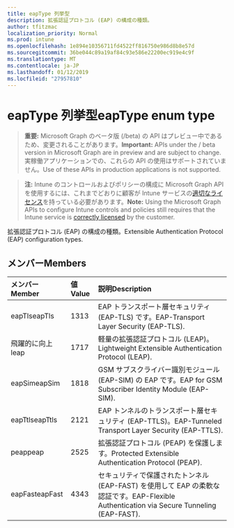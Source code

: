 ```yaml
---
title: eapType 列挙型
description: 拡張認証プロトコル (EAP) の構成の種類。
author: tfitzmac
localization_priority: Normal
ms.prod: intune
ms.openlocfilehash: 1e894e10356711fd4522ff816750e986d8b8e57d
ms.sourcegitcommit: 36be044c89a19af84c93e586e22200ec919e4c9f
ms.translationtype: MT
ms.contentlocale: ja-JP
ms.lasthandoff: 01/12/2019
ms.locfileid: "27957810"
---
```

# <a name="eaptype-enum-type"></a><span data-ttu-id="aaa2d-103">eapType 列挙型</span><span class="sxs-lookup"><span data-stu-id="aaa2d-103">eapType enum type</span></span>

> <span data-ttu-id="aaa2d-104">**重要:** Microsoft Graph のベータ版 (/beta) の API はプレビュー中であるため、変更されることがあります。</span><span class="sxs-lookup"><span data-stu-id="aaa2d-104">**Important:** APIs under the / beta version in Microsoft Graph are in preview and are subject to change.</span></span> <span data-ttu-id="aaa2d-105">実稼働アプリケーションでの、これらの API の使用はサポートされていません。</span><span class="sxs-lookup"><span data-stu-id="aaa2d-105">Use of these APIs in production applications is not supported.</span></span>

> <span data-ttu-id="aaa2d-106">**注:** Intune のコントロールおよびポリシーの構成に Microsoft Graph API を使用するには、これまでどおりに顧客が Intune サービスの[適切なライセンス](https://go.microsoft.com/fwlink/?linkid=839381)を持っている必要があります。</span><span class="sxs-lookup"><span data-stu-id="aaa2d-106">**Note:** Using the Microsoft Graph APIs to configure Intune controls and policies still requires that the Intune service is [correctly licensed](https://go.microsoft.com/fwlink/?linkid=839381) by the customer.</span></span>

<span data-ttu-id="aaa2d-107">拡張認証プロトコル (EAP) の構成の種類。</span><span class="sxs-lookup"><span data-stu-id="aaa2d-107">Extensible Authentication Protocol (EAP) configuration types.</span></span>
## <a name="members"></a><span data-ttu-id="aaa2d-108">メンバー</span><span class="sxs-lookup"><span data-stu-id="aaa2d-108">Members</span></span>
|<span data-ttu-id="aaa2d-109">メンバー</span><span class="sxs-lookup"><span data-stu-id="aaa2d-109">Member</span></span>|<span data-ttu-id="aaa2d-110">値</span><span class="sxs-lookup"><span data-stu-id="aaa2d-110">Value</span></span>|<span data-ttu-id="aaa2d-111">説明</span><span class="sxs-lookup"><span data-stu-id="aaa2d-111">Description</span></span>|
|:---|:---|:---|
|<span data-ttu-id="aaa2d-112">eapTls</span><span class="sxs-lookup"><span data-stu-id="aaa2d-112">eapTls</span></span>|<span data-ttu-id="aaa2d-113">13</span><span class="sxs-lookup"><span data-stu-id="aaa2d-113">13</span></span>|<span data-ttu-id="aaa2d-114">EAP トランスポート層セキュリティ (EAP-TLS) です。</span><span class="sxs-lookup"><span data-stu-id="aaa2d-114">EAP-Transport Layer Security (EAP-TLS).</span></span>|
|<span data-ttu-id="aaa2d-115">飛躍的に向上</span><span class="sxs-lookup"><span data-stu-id="aaa2d-115">leap</span></span>|<span data-ttu-id="aaa2d-116">17</span><span class="sxs-lookup"><span data-stu-id="aaa2d-116">17</span></span>|<span data-ttu-id="aaa2d-117">軽量の拡張認証プロトコル (LEAP)。</span><span class="sxs-lookup"><span data-stu-id="aaa2d-117">Lightweight Extensible Authentication Protocol (LEAP).</span></span>|
|<span data-ttu-id="aaa2d-118">eapSim</span><span class="sxs-lookup"><span data-stu-id="aaa2d-118">eapSim</span></span>|<span data-ttu-id="aaa2d-119">18</span><span class="sxs-lookup"><span data-stu-id="aaa2d-119">18</span></span>|<span data-ttu-id="aaa2d-120">GSM サブスクライバー識別モジュール (EAP-SIM) の EAP です。</span><span class="sxs-lookup"><span data-stu-id="aaa2d-120">EAP for GSM Subscriber Identity Module (EAP-SIM).</span></span>|
|<span data-ttu-id="aaa2d-121">eapTtls</span><span class="sxs-lookup"><span data-stu-id="aaa2d-121">eapTtls</span></span>|<span data-ttu-id="aaa2d-122">21</span><span class="sxs-lookup"><span data-stu-id="aaa2d-122">21</span></span>|<span data-ttu-id="aaa2d-123">EAP トンネルのトランスポート層セキュリティ (EAP-TTLS)。</span><span class="sxs-lookup"><span data-stu-id="aaa2d-123">EAP-Tunneled Transport Layer Security (EAP-TTLS).</span></span>|
|<span data-ttu-id="aaa2d-124">peap</span><span class="sxs-lookup"><span data-stu-id="aaa2d-124">peap</span></span>|<span data-ttu-id="aaa2d-125">25</span><span class="sxs-lookup"><span data-stu-id="aaa2d-125">25</span></span>|<span data-ttu-id="aaa2d-126">拡張認証プロトコル (PEAP) を保護します。</span><span class="sxs-lookup"><span data-stu-id="aaa2d-126">Protected Extensible Authentication Protocol (PEAP).</span></span>|
|<span data-ttu-id="aaa2d-127">eapFast</span><span class="sxs-lookup"><span data-stu-id="aaa2d-127">eapFast</span></span>|<span data-ttu-id="aaa2d-128">43</span><span class="sxs-lookup"><span data-stu-id="aaa2d-128">43</span></span>|<span data-ttu-id="aaa2d-129">セキュリティで保護されたトンネル (EAP-FAST) を使用して EAP の柔軟な認証です。</span><span class="sxs-lookup"><span data-stu-id="aaa2d-129">EAP-Flexible Authentication via Secure Tunneling (EAP-FAST).</span></span>|





